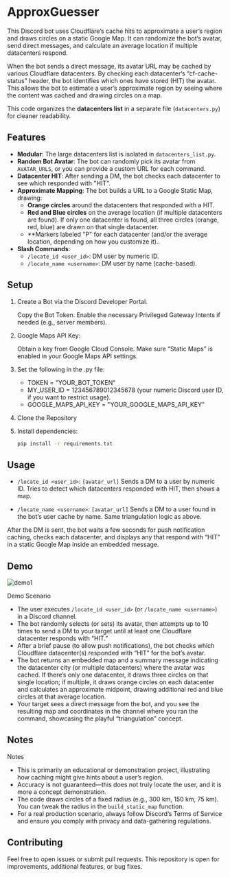 # ApproxGuesser
This Discord bot uses Cloudflare’s cache hits to approximate a user’s region and draws circles on a static Google Map. It can randomize the bot’s avatar, send direct messages, and calculate an average location if multiple datacenters respond.

When the bot sends a direct message, its avatar URL may be cached by various Cloudflare datacenters. By checking each datacenter’s “cf-cache-status” header, the bot identifies which ones have stored (HIT) the avatar. This allows the bot to estimate a user’s approximate region by seeing where the content was cached and drawing circles on a map.

This code organizes the **datacenters list** in a separate file (`datacenters.py`) for cleaner readability.

## Features

- **Modular**: The large datacenters list is isolated in `datacenters_list.py`.
- **Random Bot Avatar**: The bot can randomly pick its avatar from `AVATAR_URLS`, or you can provide a custom URL for each command.
- **Datacenter HIT**: After sending a DM, the bot checks each datacenter to see which responded with "HIT".
- **Approximate Mapping**: The bot builds a URL to a Google Static Map, drawing:
  - **Orange circles** around the datacenters that responded with a HIT.
  - **Red and Blue circles** on the average location (if multiple datacenters are found). If only one datacenter is found, all three circles (orange, red, blue) are drawn on that single datacenter.
  - **Markers labeled "P" for each datacenter (and/or the average location, depending on how you customize it)..
- **Slash Commands**:
  - `/locate_id <user_id>`: DM user by numeric ID.
  - `/locate_name <username>`: DM user by name (cache-based).
  
## Setup

1. Create a Bot via the Discord Developer Portal.

    Copy the Bot Token.
    Enable the necessary Privileged Gateway Intents if needed (e.g., server members).

2. Google Maps API Key:

    Obtain a key from Google Cloud Console.
    Make sure “Static Maps” is enabled in your Google Maps API settings.

3. Set the following in the .py file:

    - TOKEN = "YOUR_BOT_TOKEN"
    - MY_USER_ID = 123456789012345678 (your numeric Discord user ID, if you want to restrict usage).
    - GOOGLE_MAPS_API_KEY = "YOUR_GOOGLE_MAPS_API_KEY"

4. Clone the Repository



5. Install dependencies:
   ```bash
   pip install -r requirements.txt

## Usage

  - `/locate_id <user_id>`: `[avatar_url]`
  Sends a DM to a user by numeric ID. Tries to detect which datacenters responded with HIT, then shows a map.

  - `/locate_name <username>`: `[avatar_url]`
  Sends a DM to a user found in the bot’s user cache by name. Same triangulation logic as above.

After the DM is sent, the bot waits a few seconds for push notification caching, checks each datacenter, and displays any that respond with “HIT” in a static Google Map inside an embedded message.

## Demo

![demo1](https://github.com/user-attachments/assets/32322a1b-a80d-449e-9d6a-09dec69132b9)

Demo Scenario

  - The user executes `/locate_id <user_id>` (or `/locate_name <username>`) in a Discord channel.
  - The bot randomly selects (or sets) its avatar, then attempts up to 10 times to send a DM to your target until at least one Cloudflare datacenter responds with “HIT.”
  - After a brief pause (to allow push notifications), the bot checks which Cloudflare datacenter(s) responded with “HIT” for the bot’s avatar.
  - The bot returns an embedded map and a summary message indicating the datacenter city (or multiple datacenters) where the avatar was cached. If there’s only one datacenter, it draws three circles on that single location; if multiple, it draws orange circles on each datacenter and calculates an approximate midpoint, drawing additional red and blue circles at that average location.
  - Your target sees a direct message from the bot, and you see the resulting map and coordinates in the channel where you ran the command, showcasing the playful “triangulation” concept.


## Notes

 Notes

  - This is primarily an educational or demonstration project, illustrating how caching might give hints about a user’s region.
  - Accuracy is not guaranteed—this does not truly locate the user, and it is more a concept demonstration.
  - The code draws circles of a fixed radius (e.g., 300 km, 150 km, 75 km). You can tweak the radius in the `build_static_map` function.
  - For a real production scenario, always follow Discord’s Terms of Service and ensure you comply with privacy and data-gathering regulations.

## Contributing

Feel free to open issues or submit pull requests. This repository is open for improvements, additional features, or bug fixes.

